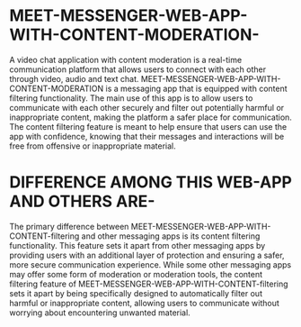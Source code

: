 # MEET-MESSENGER-WEB-APP-WITH-CONTENT-MODERATION-
A video chat application with content moderation is a real-time communication platform that allows users to connect with each other through video, audio and text chat. 
MEET-MESSENGER-WEB-APP-WITH-CONTENT-MODERATION is a messaging app that is equipped with content filtering functionality. The main use of this app is to allow users to communicate with each other securely and filter out potentially harmful or inappropriate content, making the platform a safer place for communication. The content filtering feature is meant to help ensure that users can use the app with confidence, knowing that their messages and interactions will be free from offensive or inappropriate material.
# DIFFERENCE AMONG THIS WEB-APP AND OTHERS ARE-
The primary difference between MEET-MESSENGER-WEB-APP-WITH-CONTENT-filtering and other messaging apps is its content filtering functionality. This feature sets it apart from other messaging apps by providing users with an additional layer of protection and ensuring a safer, more secure communication experience. While some other messaging apps may offer some form of moderation or moderation tools, the content filtering feature of MEET-MESSENGER-WEB-APP-WITH-CONTENT-filtering sets it apart by being specifically designed to automatically filter out harmful or inappropriate content, allowing users to communicate without worrying about encountering unwanted material.
